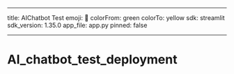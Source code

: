 ___
title: AIChatbot Test
emoji: 🤖
colorFrom: green
colorTo: yellow
sdk: streamlit
sdk_version: 1.35.0
app_file: app.py
pinned: false
___

# AI_chatbot_test_deployment
